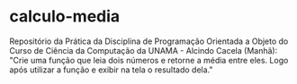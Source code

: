 # calculo-media
Repositório da Prática da Disciplina de Programação Orientada a Objeto do Curso de Ciência da Computação da UNAMA - Alcindo Cacela (Manhã): "Crie uma função que leia dois números e retorne a média entre eles. Logo após utilizar a função e exibir na tela o resultado dela."
